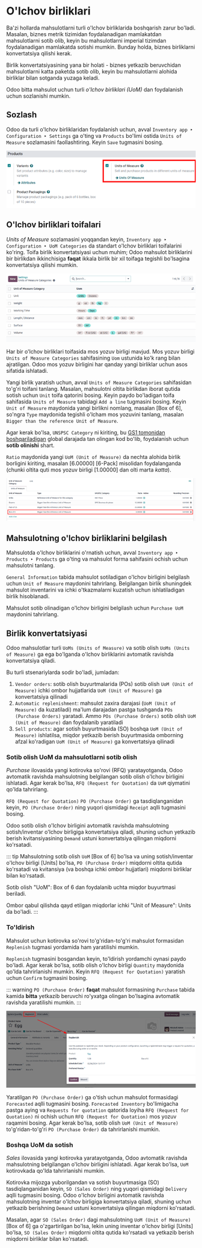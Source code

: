 # O'lchov birliklari

Ba'zi hollarda mahsulotlarni turli o'lchov birliklarida boshqarish zarur bo'ladi. Masalan, biznes metrik tizimidan foydalanadigan mamlakatdan mahsulotlarni sotib olib, keyin bu mahsulotlarni imperial tizimdan foydalanadigan mamlakatda sotishi mumkin. Bunday holda, biznes birliklarni konvertatsiya qilishi kerak.

Birlik konvertatsiyasining yana bir holati - biznes yetkazib beruvchidan mahsulotlarni katta paketda sotib olib, keyin bu mahsulotlarni alohida birliklar bilan sotganda yuzaga keladi.

Odoo bitta mahsulot uchun turli *o'lchov birliklari (UoM)* dan foydalanish uchun sozlanishi mumkin.

## Sozlash

Odoo da turli o'lchov birliklaridan foydalanish uchun, avval `Inventory app ‣ Configuration ‣ Settings` ga o'ting va `Products` bo'limi ostida `Units of Measure` sozlamasini faollashtiring. Keyin `Save` tugmasini bosing.

![Enable Units of Measure in the Inventory settings.](uom/uom-enable-setting.png)

## O'lchov birliklari toifalari

*Units of Measure* sozlamasini yoqqandan keyin, `Inventory app ‣ Configuration ‣ UoM Categories` da standart o'lchov birliklari toifalarini ko'ring. Toifa birlik konvertatsiyasi uchun muhim; Odoo mahsulot birliklarini bir birlikdan ikkinchisiga **faqat** ikkala birlik bir xil toifaga tegishli bo'lsagina konvertatsiya qilishi mumkin.

![Set units of measure categories.](uom/category.png)

Har bir o'lchov birliklari toifasida mos yozuv birligi mavjud. Mos yozuv birligi `Units of Measure Categories` sahifasining `Uom` ustunida ko'k rang bilan ajratilgan. Odoo mos yozuv birligini har qanday yangi birliklar uchun asos sifatida ishlatadi.

Yangi birlik yaratish uchun, avval `Units of Measure Categories` sahifasidan to'g'ri toifani tanlang. Masalan, mahsulotni oltita birlikdan iborat qutida sotish uchun `Unit` toifa qatorini bosing. Keyin paydo bo'ladigan toifa sahifasida `Units of Measure` tabidagi `Add a line` tugmasini bosing. Keyin `Unit of Measure` maydonida yangi birlikni nomlang, masalan [Box of 6], so'ngra `Type` maydonida tegishli o'lcham mos yozuvini tanlang, masalan `Bigger than the reference Unit of Measure`.

Agar kerak bo'lsa, `UNSPSC Category` ni kiriting, bu [GS1 tomonidan boshqariladigan](https://www.unspsc.org/) global darajada tan olingan kod bo'lib, foydalanish uchun **sotib olinishi** shart.

`Ratio` maydonida yangi `UoM (Unit of Measure)` da nechta alohida birlik borligini kiriting, masalan [6.00000] [6-Pack] misolidan foydalanganda (chunki oltita quti mos yozuv birligi [1.00000] dan olti marta *katta*).

![Convert products from one unit to another as long as they belong to the same category.](uom/convert-products-by-unit.png)

## Mahsulotning o'lchov birliklarini belgilash

Mahsulotda o'lchov birliklarini o'rnatish uchun, avval `Inventory app ‣ Products ‣ Products` ga o'ting va mahsulot forma sahifasini ochish uchun mahsulotni tanlang.

`General Information` tabida mahsulot sotiladigan o'lchov birligini belgilash uchun `Unit of Measure` maydonini tahrirlang. Belgilangan birlik shuningdek mahsulot inventarini va ichki o'tkazmalarni kuzatish uchun ishlatiladigan birlik hisoblanadi.

Mahsulot sotib olinadigan o'lchov birligini belgilash uchun `Purchase UoM` maydonini tahrirlang.

## Birlik konvertatsiyasi

Odoo mahsulotlar turli `UoMs (Units of Measure)` va sotib olish `UoMs (Units of Measure)` ga ega bo'lganda o'lchov birliklarini avtomatik ravishda konvertatsiya qiladi.

Bu turli stsenariylarda sodir bo'ladi, jumladan:

1. `Vendor orders`: sotib olish buyurtmalarida (POs) sotib olish `UoM (Unit of Measure)` ichki ombor hujjatlarida `UoM (Unit of Measure)` ga konvertatsiya qilinadi
2. `Automatic replenishment`: mahsulot zaxira darajasi (`UoM (Unit of Measure)` da kuzatiladi) ma'lum darajadan pastga tushganda `POs (Purchase Orders)` yaratadi. Ammo `POs (Purchase Orders)` sotib olish `UoM (Unit of Measure)` dan foydalanib yaratiladi
3. `Sell products`: agar sotish buyurtmasida (SO) boshqa `UoM (Unit of Measure)` ishlatilsa, miqdor yetkazib berish buyurtmasida omborning afzal ko'radigan `UoM (Unit of Measure)` ga konvertatsiya qilinadi

### Sotib olish UoM da mahsulotlarni sotib olish

*Purchase* ilovasida yangi kotirovka so'rovi (RFQ) yaratayotganda, Odoo avtomatik ravishda mahsulotning belgilangan sotib olish o'lchov birligini ishlatadi. Agar kerak bo'lsa, `RFQ (Request for Quotation)` da `UoM` qiymatini qo'lda tahrirlang.

`RFQ (Request for Quotation)` `PO (Purchase Order)` ga tasdiqlanganidan keyin, `PO (Purchase Order)` ning yuqori qismidagi `Receipt` aqlli tugmasini bosing.

Odoo sotib olish o'lchov birligini avtomatik ravishda mahsulotning sotish/inventar o'lchov birligiga konvertatsiya qiladi, shuning uchun yetkazib berish kvitansiyasining `Demand` ustuni konvertatsiya qilingan miqdorni ko'rsatadi.

::: tip
Mahsulotning sotib olish `UoM` [Box of 6] bo'lsa va uning sotish/inventar o'lchov birligi [Units] bo'lsa, `PO (Purchase Order)` miqdorni oltita qutida ko'rsatadi va kvitansiya (va boshqa ichki ombor hujjatlari) miqdorni birliklar bilan ko'rsatadi.

Sotib olish "UoM": Box of 6 dan foydalanib uchta miqdor buyurtmasi beriladi.

Ombor qabul qilishda qayd etilgan miqdorlar ichki "Unit of Measure": Units da bo'ladi.
:::

### To'ldirish

Mahsulot uchun kotirovka so'rovi to'g'ridan-to'g'ri mahsulot formasidan `Replenish` tugmasi yordamida ham yaratilishi mumkin.

`Replenish` tugmasini bosgandan keyin, to'ldirish yordamchi oynasi paydo bo'ladi. Agar kerak bo'lsa, sotib olish o'lchov birligi `Quantity` maydonida qo'lda tahrirlanishi mumkin. Keyin `RFQ (Request for Quotation)` yaratish uchun `Confirm` tugmasini bosing.

::: warning
`PO (Purchase Order)` **faqat** mahsulot formasining `Purchase` tabida kamida **bitta** yetkazib beruvchi ro'yxatga olingan bo'lsagina avtomatik ravishda yaratilishi mumkin.
:::

![Click Replenish button to manually replenish.](uom/replenish.png)

Yaratilgan `PO (Purchase Order)` ga o'tish uchun mahsulot formasidagi `Forecasted` aqlli tugmasini bosing. `Forecasted Inventory` bo'limigacha pastga aying va `Requests for quotation` qatorida loyiha `RFQ (Request for Quotation)` ni ochish uchun `RFQ (Request for Quotation)` mos yozuv raqamini bosing. Agar kerak bo'lsa, sotib olish `UoM (Unit of Measure)` to'g'ridan-to'g'ri `PO (Purchase Order)` da tahrirlanishi mumkin.

### Boshqa UoM da sotish

*Sales* ilovasida yangi kotirovka yaratayotganda, Odoo avtomatik ravishda mahsulotning belgilangan o'lchov birligini ishlatadi. Agar kerak bo'lsa, `UoM` kotirovkada qo'lda tahrirlanishi mumkin.

Kotirovka mijozga yuborilgandan va sotish buyurtmasiga (SO) tasdiqlanganidan keyin, `SO (Sales Order)` ning yuqori qismidagi `Delivery` aqlli tugmasini bosing. Odoo o'lchov birligini avtomatik ravishda mahsulotning inventar o'lchov birligiga konvertatsiya qiladi, shuning uchun yetkazib berishning `Demand` ustuni konvertatsiya qilingan miqdorni ko'rsatadi.

Masalan, agar `SO (Sales Order)` dagi mahsulotning `UoM (Unit of Measure)` [Box of 6] ga o'zgartirilgan bo'lsa, lekin uning inventar o'lchov birligi [Units] bo'lsa, `SO (Sales Order)` miqdorni oltita qutida ko'rsatadi va yetkazib berish miqdorni birliklar bilan ko'rsatadi.